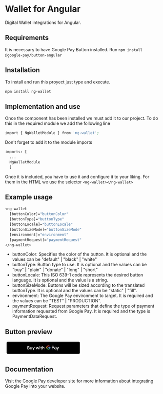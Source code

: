 # Wallet for Angular 

Digital Wallet integrations for Angular.

## Requirements

It is necessary to have Google Pay Button installed.
Run `npm install @google-pay/button-angular`

## Installation

To install and run this proyect just type and execute.
```bash
npm install ng-wallet
```

## Implementation and use

Once the component has been installed we must add it to our project.
To do this in the required module we add the following line
```bash
import { NgWalletModule } from 'ng-wallet';
```

Don't forget to add it to the module imports
```bash
imports: [
  ...
  NgWalletModule
  ]
```

Once it is included, you have to use it and configure it to your liking.
For them in the HTML we use the selector `<ng-wallet></ng-wallet>`

## Example usage

```bash
<ng-wallet
  [buttonColor]="buttonColor"
  [buttonType]="buttonType"
  [buttonLocale]="buttonLocale"
  [buttonSizeMode]="buttonSizeMode"
  [environment]="environment"
  [paymentRequest]="paymentRequest"
</ng-wallet>
```

* buttonColor: Specifies the color of the button. It is optional and the values can be "default" | "black" | "white"
* buttonType: Button type to use. It is optional and the values can be "buy" | "plain" | "donate" | "long" | "short"
* buttonLocale: This ISO 639-1 code represents the desired button language. It is optional and the value is a string.
* buttonSizeMode: Buttons will be sized according to the translated buttonType. It is optional and the values can be "static" | "fill".
* environment: The Google Pay environment to target. It is required and the values can be "TEST" | "PRODUCTION".
* paymentRequest: Request parameters that define the type of payment information requested from Google Pay. It is required and the type is PaymentDataRequest.

## Button preview

![](/button-preview.jpg)

## Documentation

Visit the [Google Pay developer site](https://developers.google.com/pay/api/web/overview) for more information about integrating Google Pay into your website.

